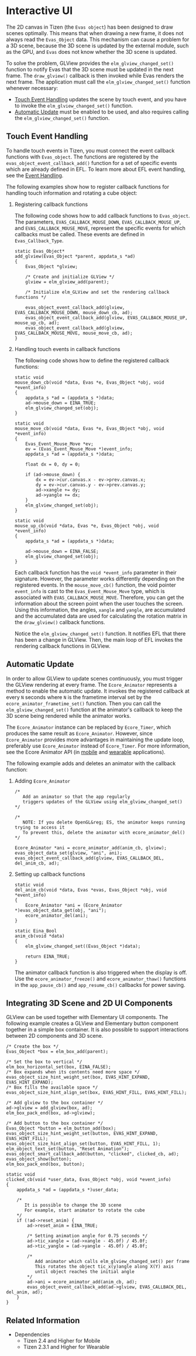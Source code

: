 # Interactive UI


The 2D canvas in Tizen (the `Evas object`) has been designed to draw scenes optimally. This means that when drawing a new frame, it does not always read the `Evas_Object` data. This mechanism can cause a problem for a 3D scene, because the 3D scene is updated by the external module, such as the GPU, and `Evas` does not know whether the 3D scene is updated.

To solve the problem, GLView provides the `elm_glview_changed_set()` function to notify Evas that the 3D scene must be updated in the next frame. The `draw_glview()` callback is then invoked while Evas renders the next frame. The application must call the `elm_glview_changed_set()` function whenever necessary:

- [Touch Event Handling](#touch) updates the scene by touch event, and you have to invoke the `elm_glview_changed_set()` function.
- [Automatic Update](#update) must be enabled to be used, and also requires calling the `elm_glview_changed_set()` function.

<a name="touch"></a>
## Touch Event Handling

To handle touch events in Tizen, you must connect the event callback functions with `Evas_object`. The functions are registered by the `evas_object_event_callback_add()` function for a set of specific events which are already defined in EFL. To learn more about EFL event handling, see the [Event Handling](../ui/efl/event-handling.md).

The following examples show how to register callback functions for handling touch information and rotating a cube object:

1. Registering callback functions

   The following code shows how to add callback functions to `Evas_object`. The parameters, `EVAS_CALLBACK_MOUSE_DOWN`, `EVAS_CALLBACK_MOUSE_UP`, and `EVAS_CALLBACK_MOUSE_MOVE`, represent the specific events for which callbacks must be called. These events are defined in `Evas_Callback_Type`.

   ```
   static Evas_Object*
   add_glview(Evas_Object *parent, appdata_s *ad)
   {
       Evas_Object *glview;

       /* Create and initialize GLView */
       glview = elm_glview_add(parent);

       /* Initialize elm_GLView and set the rendering callback functions */

       evas_object_event_callback_add(glview, EVAS_CALLBACK_MOUSE_DOWN, mouse_down_cb, ad);
       evas_object_event_callback_add(glview, EVAS_CALLBACK_MOUSE_UP, mouse_up_cb, ad);
       evas_object_event_callback_add(glview, EVAS_CALLBACK_MOUSE_MOVE, mouse_move_cb, ad);
   }
   ```

2. Handling touch events in callback functions

   The following code shows how to define the registered callback functions:

   ```
   static void
   mouse_down_cb(void *data, Evas *e, Evas_Object *obj, void *event_info)
   {
       appdata_s *ad = (appdata_s *)data;
       ad->mouse_down = EINA_TRUE;
       elm_glview_changed_set(obj);
   }

   static void
   mouse_move_cb(void *data, Evas *e, Evas_Object *obj, void *event_info)
   {
       Evas_Event_Mouse_Move *ev;
       ev = (Evas_Event_Mouse_Move *)event_info;
       appdata_s *ad = (appdata_s *)data;

       float dx = 0, dy = 0;

       if (ad->mouse_down) {
           dx = ev->cur.canvas.x - ev->prev.canvas.x;
           dy = ev->cur.canvas.y - ev->prev.canvas.y;
           ad->xangle += dy;
           ad->yangle += dx;
       }
       elm_glview_changed_set(obj);
   }

   static void
   mouse_up_cb(void *data, Evas *e, Evas_Object *obj, void *event_info)
   {
       appdata_s *ad = (appdata_s *)data;

       ad->mouse_down = EINA_FALSE;
       elm_glview_changed_set(obj);
   }
   ```

   Each callback function has the `void *event_info` parameter in their signature. However, the parameter works differently depending on the registered events. In the `mouse_move_cb()` function, the void pointer `event_info` is cast to the `Evas_Event_Mouse_Move` type, which is associated with `EVAS_CALLBACK_MOUSE_MOVE`. Therefore, you can get the information about the screen point when the user touches the screen. Using this information, the angles, `xangle` and `yangle`, are accumulated and the accumulated data are used for calculating the rotation matrix in the `draw_glview()` callback functions.

   Notice the `elm_glview_changed_set()` function. It notifies EFL that there has been a change in GLView. Then, the main loop of EFL invokes the rendering callback functions in GLView.

<a name="update"></a>
## Automatic Update

In order to allow GLView to update scenes continuously, you must trigger the GLView rendering at every frame. The `Ecore_Animator` represents a method to enable the automatic update. It invokes the registered callback at every `N` seconds where `N` is the frametime interval set by the `ecore_animator_frametime_set()` function. Then you can call the `elm_glview_changed_set()` function at the animator's callback to keep the 3D scene being rendered while the animator works.

The `Ecore_Animator` instance can be replaced by `Ecore_Timer`, which produces the same result as `Ecore_Animator`. However, since `Ecore_Animator` provides more advantages in maintaining the update loop, preferably use `Ecore_Animator` instead of `Ecore_Timer`. For more information, see the Ecore Animator API (in [mobile](../../api/mobile/latest/group__Ecore__Animator__Group.html) and [wearable](../../api/wearable/latest/group__Ecore__Animator__Group.html) applications).

The following example adds and deletes an animator with the callback function:

1. Adding `Ecore_Animator`

    ```
    /*
       Add an animator so that the app regularly
       triggers updates of the GLView using elm_glview_changed_set()
    */

    /*
       NOTE: If you delete OpenGL&reg; ES, the animator keeps running trying to access it
       To prevent this, delete the animator with ecore_animator_del()
    */

    Ecore_Animator *ani = ecore_animator_add(anim_cb, glview);
    evas_object_data_set(glview, "ani", ani);
    evas_object_event_callback_add(glview, EVAS_CALLBACK_DEL, del_anim_cb, ad);
    ```

2. Setting up callback functions

   ```
   static void
   del_anim_cb(void *data, Evas *evas, Evas_Object *obj, void *event_info)
   {
       Ecore_Animator *ani = (Ecore_Animator *)evas_object_data_get(obj, "ani");
       ecore_animator_del(ani);
   }

   static Eina_Bool
   anim_cb(void *data)
   {
       elm_glview_changed_set((Evas_Object *)data);

       return EINA_TRUE;
   }
   ```

   The animator callback function is also triggered when the display is off. Use the `ecore_animator_freeze()` and `ecore_animator_thaw()` functions in the `app_pause_cb()` and `app_resume_cb()` callbacks for power saving.

## Integrating 3D Scene and 2D UI Components

GLView can be used together with Elementary UI components. The following example creates a GLView and Elementary button component together in a simple box container. It is also possible to support interactions between 2D components and 3D scene.

```
/* Create the box */
Evas_Object *box = elm_box_add(parent);

/* Set the box to vertical */
elm_box_horizontal_set(box, EINA_FALSE);
/* Box expands when its contents need more space */
evas_object_size_hint_weight_set(box, EVAS_HINT_EXPAND, EVAS_HINT_EXPAND);
/* Box fills the available space */
evas_object_size_hint_align_set(box, EVAS_HINT_FILL, EVAS_HINT_FILL);

/* Add glview to the box container */
ad->glview = add_glview(box, ad);
elm_box_pack_end(box, ad->glview);

/* Add button to the box container */
Evas_Object *button = elm_button_add(box);
evas_object_size_hint_weight_set(button, EVAS_HINT_EXPAND, EVAS_HINT_FILL);
evas_object_size_hint_align_set(button, EVAS_HINT_FILL, 1);
elm_object_text_set(button, "Reset Animation");
evas_object_smart_callback_add(button, "clicked", clicked_cb, ad);
evas_object_show(button);
elm_box_pack_end(box, button);

static void
clicked_cb(void *user_data, Evas_Object *obj, void *event_info)
{
    appdata_s *ad = (appdata_s *)user_data;

    /*
       It is possible to change the 3D scene
       For example, start animator to rotate the cube
    */
    if (!ad->reset_anim) {
        ad->reset_anim = EINA_TRUE;

        /* Setting animation angle for 0.75 seconds */
        ad->tic_xangle = (ad->xangle - 45.0f) / 45.0f;
        ad->tic_yangle = (ad->yangle - 45.0f) / 45.0f;

        /*
           Add animator which calls elm_glview_changed_set() per frame
           This rotates the object tic_x(y)angle along X(Y) axis
           until object reaches the initial angle
        */
        ad->ani = ecore_animator_add(anim_cb, ad);
        evas_object_event_callback_add(ad->glview, EVAS_CALLBACK_DEL, del_anim, ad);
    }
}
```

## Related Information
- Dependencies
  - Tizen 2.4 and Higher for Mobile
  - Tizen 2.3.1 and Higher for Wearable
